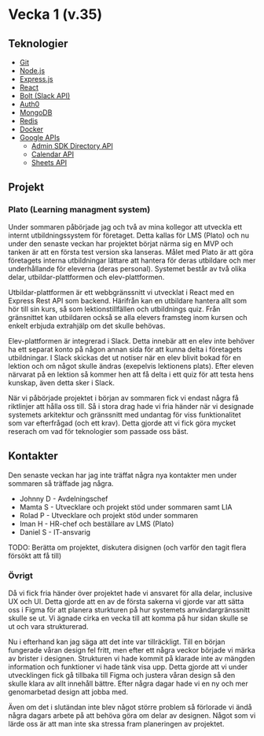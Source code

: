 # Vecka 1 (v.35)

## Teknologier
- [Git](https://git-scm.com/)
- [Node.js](https://nodejs.org/en/)
- [Express.js](https://expressjs.com/)
- [React](https://reactjs.org/)
- [Bolt (Slack API)](https://slack.dev/bolt-js/tutorial/getting-started)
- [Auth0](https://auth0.com/)
- [MongoDB](https://www.mongodb.com/)
- [Redis](https://redis.io/)
- [Docker](https://www.docker.com/)
- [Google APIs](https://developers.google.com/apis-explorer)
    - [Admin SDK Directory API](https://developers.google.com/admin-sdk/directory/reference/rest)
    - [Calendar API](https://developers.google.com/calendar/api/v3/reference)
    - [Sheets API](https://developers.google.com/sheets/api/reference/rest)

## Projekt

### Plato (Learning managment system)
Under sommaren påbörjade jag och två av mina kollegor att utveckla ett internt utbildningssystem för företaget. Detta kallas för LMS (Plato) och nu under den 
senaste veckan har projektet börjat närma sig en MVP och tanken är att en första test version ska lanseras. Målet med Plato är att göra företagets interna
utbildningar lättare att hantera för deras utbildare och mer underhållande för eleverna (deras personal). Systemet består av två olika delar, 
utbildar-plattformen och elev-plattformen. 

Utbildar-plattformen är ett webbgränssnitt vi utvecklat i React med en Express Rest API som backend. Härifrån kan en utbildare hantera allt som hör till sin 
kurs, så som lektionstillfällen och utbildnings quiz. Från gränsnittet kan utbildaren också se alla elevers framsteg inom kursen och enkelt erbjuda extrahjälp
om det skulle behövas.

Elev-plattformen är integrerad i Slack. Detta innebär att en elev inte behöver ha ett separat konto på någon annan sida för att kunna delta i företagets
utbildningar. I Slack skickas det ut notiser när en elev blivit bokad för en lektion och om något skulle ändras (exepelvis lektionens plats). Efter eleven
närvarat på en lektion så kommer hen att få delta i ett quiz för att testa hens kunskap, även detta sker i Slack.

När vi påbörjade projektet i början av sommaren fick vi endast några få riktlinjer att hålla oss till. Så i stora drag hade vi fria händer när vi designade
systemets arkitektur och gränssnitt med undantag för viss funktionalitet som var efterfrågad (och ett krav). Detta gjorde att vi fick göra mycket reserach om 
vad för teknologier som passade oss bäst. 

## Kontakter
Den senaste veckan har jag inte träffat några nya kontakter men under sommaren så träffade jag några.
- Johnny D - Avdelningschef
- Mamta S - Utvecklare och projekt stöd under sommaren samt LIA
- Rolad P - Utvecklare och projekt stöd under sommaren
- Iman H - HR-chef och beställare av LMS (Plato)
- Daniel S - IT-ansvarig


TODO: Berätta om projektet, diskutera disignen (och varför den tagit flera försökt att få till)

### Övrigt
Då vi fick fria händer över projektet hade vi ansvaret för alla delar, inclusive UX och UI. Detta gjorde att en av de första sakerna vi gjorde var att sätta
oss i Figma för att planera sturkturen på hur systemets användargränssnitt skulle se ut. Vi ägnade cirka en vecka till att komma på hur sidan skulle se ut
och vara strukturerad.

Nu i efterhand kan jag säga att det inte var tillräckligt. Till en början fungerade våran design fel fritt, men efter ett några veckor började vi märka av brister i designen. Strukturen vi hade kommit på klarade inte av mängden information och funktioner vi hade tänk visa upp. Detta gjorde att vi under utvecklingen fick gå tillbaka till Figma och justera våran design så den skulle klara av allt innehåll bättre. Efter några dagar hade vi en ny och mer
genomarbetad design att jobba med.

Även om det i slutändan inte blev något större problem så förlorade vi ändå några dagars arbete på att behöva göra om delar av designen. Något som vi lärde
oss är att man inte ska stressa fram planeringen av projektet.


